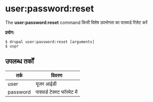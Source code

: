 # user:password:reset
The **user:password:reset** command किसी विशेष उपभोगता का पासवर्ड रिसेट करें

**प्रयोग:**
```
$ drupal user:password:reset [arguments] 
$ uspr  
```

## उपलब्ध तर्कों  
तर्क | विवरण
---------|-------------
user | यूजर आईडी
password | पासवर्ड टेक्स्ट फॉरमेट में
